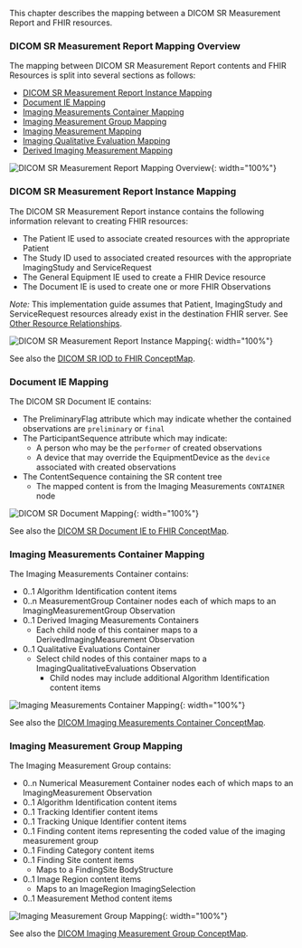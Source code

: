 This chapter describes the mapping between a DICOM SR Measurement Report and FHIR resources.

### DICOM SR Measurement Report Mapping Overview
<a name="sr_report_mapping"></a>
The mapping between DICOM SR Measurement Report contents and FHIR Resources is split into several sections as follows:
* [DICOM SR Measurement Report Instance Mapping](#sr_instance)
* [Document IE Mapping](#sr_document)
* [Imaging Measurements Container Mapping](#imaging_measurements_container)
* [Imaging Measurement Group Mapping](#imaging_measurement_group)
* [Imaging Measurement Mapping](#imaging_measurement)
* [Imaging Qualitative Evaluation Mapping](#imaging_qualitative_evaluation)
* [Derived Imaging Measurement Mapping](#derived_imaging_measurement)

![DICOM SR Measurement Report Mapping Overview](./dicom_sr_measurement_report_mapping_overview.svg){: width="100%"}

### DICOM SR Measurement Report Instance Mapping
<a name="sr_instance"></a>

The DICOM SR Measurement Report instance contains the following information relevant to creating FHIR resources:
* The Patient IE used to associate created resources with the appropriate Patient
* The Study ID used to associated created resources with the appropriate ImagingStudy and ServiceRequest
* The General Equipment IE used to create a FHIR Device resource
* The Document IE is used to create one or more FHIR Observations

*Note:* This implementation guide assumes that Patient, ImagingStudy and ServiceRequest resources already exist in the destination FHIR server. See [Other Resource Relationships](architecture.html#other_resources).

![DICOM SR Measurement Report Instance Mapping](./dicom_sr_measurement_report_mapping.svg){: width="100%"}

See also the [DICOM SR IOD to FHIR ConceptMap](ConceptMap-dicom-sr-measurement-report-to-fhir.html).

### Document IE Mapping
<a name="sr_document"></a>

The DICOM SR Document IE contains:
* The PreliminaryFlag attribute which may indicate whether the contained observations are `preliminary` or `final`
* The ParticipantSequence attribute which may indicate:
    * A person who may be the `performer` of created observations
    * A device that may override the EquipmentDevice as the `device` associated with created observations
* The ContentSequence containing the SR content tree
    * The mapped content is from the Imaging Measurements `CONTAINER` node

![DICOM SR Document Mapping](./dicom_sr_document_ie_mapping.svg){: width="100%"}

See also the [DICOM SR Document IE to FHIR ConceptMap](ConceptMap-dicom-document-ie-to-fhir.html).

### Imaging Measurements Container Mapping
<a name="imaging_measurements_container"></a>

The Imaging Measurements Container contains:
* 0..1 Algorithm Identification content items
* 0..n MeasurementGroup Container nodes each of which maps to an ImagingMeasurementGroup Observation
* 0..1 Derived Imaging Measurements Containers
    * Each child node of this container maps to a DerivedImagingMeasurement Observation
* 0..1 Qualitative Evaluations Container
    * Select child nodes of this container maps to a ImagingQualitativeEvaluations Observation
        * Child nodes may include additional Algorithm Identification content items

![Imaging Measurements Container Mapping](./imaging_measurements_container_mapping.svg){: width="100%"}

See also the [DICOM Imaging Measurements Container ConceptMap](ConceptMap-dicom-imaging-measurements-container-to-fhir.html).

### Imaging Measurement Group Mapping
<a name="imaging_measurement_group"></a>

The Imaging Measurement Group contains:
* 0..n Numerical Measurement Container nodes each of which maps to an ImagingMeasurement Observation
* 0..1 Algorithm Identification content items
* 0..1 Tracking Identifier content items
* 0..1 Tracking Unique Identifier content items
* 0..1 Finding content items representing the coded value of the imaging measurement group
* 0..1 Finding Category content items
* 0..1 Finding Site content items
   * Maps to a FindingSite BodyStructure
* 0..1 Image Region content items
   * Maps to an ImageRegion ImagingSelection
* 0..1 Measurement Method content items

![Imaging Measurement Group Mapping](./imaging_measurement_group_mapping.svg){: width="100%"}

See also the [DICOM Imaging Measurement Group ConceptMap](ConceptMap-dicom-imaging-measurement-group-to-fhir.html).

[comment]: <> (### Imaging Measurement Mapping)

[comment]: <> (<a name="imaging_measurement"></a>)

[comment]: <> (![Imaging Measurement Mapping]&#40;./imaging_measurement_mapping.svg&#41;{: width="100%"})

[comment]: <> (See also the [DICOM Imaging Measurement ConceptMap]&#40;ConceptMap-dicom-imaging-measurement-to-fhir.html&#41;.)

[comment]: <> (### Imaging Qualitative Evaluation Mapping)

[comment]: <> (<a name="imaging_qualitative_evaluation"></a>)

[comment]: <> (![Imaging Qualitative Evaluation Mapping]&#40;./imaging_qualitative_evaluation_mapping.svg&#41;{: width="100%"})

[comment]: <> (See also the [DICOM Imaging Qualitative Evaluation ConceptMap]&#40;ConceptMap-dicom-imaging-qualitative-evaluation-to-fhir.html&#41;.)

[comment]: <> (### Derived Imaging Measurement Mapping)

[comment]: <> (<a name="derived_imaging_measurement"></a>)

[comment]: <> (![Derived Imaging Measurement Mapping]&#40;./derived_imaging_measurement_mapping.svg&#41;{: width="100%"})

[comment]: <> (See also the [DICOM Derived Imaging Measurement ConceptMap]&#40;ConceptMap-dicom-derived-imaging-measurement-to-fhir.html&#41;.)